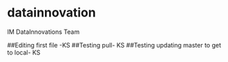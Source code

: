 # datainnovation
IM DataInnovations Team

##Editing first file -KS
##Testing pull- KS
##Testing updating master to get to local- KS
